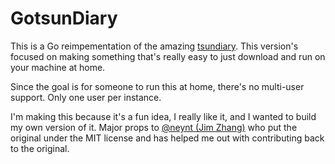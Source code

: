 # GotsunDiary

This is a Go reimpementation of the amazing [tsundiary](https://github.com/neynt/tsundiary). This version's focused on making something that's really easy to just download and run on your machine at home.

Since the goal is for someone to run this at home, there's no multi-user support. Only one user per instance.

I'm making this because it's a fun idea, I really like it, and I wanted to build my own version of it. Major props to [@neynt (Jim Zhang)](https://github.com/neynt) who put the original under the MIT license and has helped me out with contributing back to the original.
